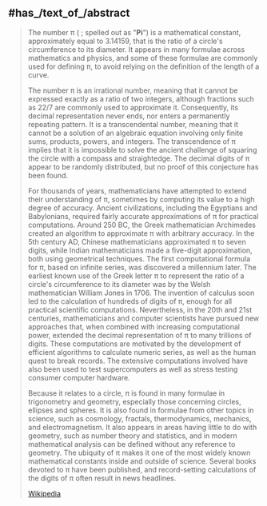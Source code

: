 ﻿---
has_id_wikidata: Q167
instance_of:
- "[[_Standards/WikiData/WD~transcendental number,173091]]"
- "[[_Standards/WikiData/WD~mathematical constant,186509]]"
- "[[_Standards/WikiData/WD~UCUM constant,83155724]]"
- "[[_Standards/WikiData/WD~real number,12916]]"
named_after:
- "[[_Standards/WikiData/WD~Ludolph van Ceulen,310771]]"
- '[[_Standards/WikiData/WD~circle,17278]]'
significant_person: "[[_Standards/WikiData/WD~William Jones,371877]]"
approximation_algorithm:
- "[[_Standards/WikiData/WD~Bailey–Borwein–Plouffe formula,803807]]"
- "[[_Standards/WikiData/WD~Wallis product,1501324]]"
- "[[_Standards/WikiData/WD~Kochański's approximation,2006381]]"
- "[[_Standards/WikiData/WD~Chudnovsky algorithm,2208385]]"
- "[[_Standards/WikiData/WD~Gauss–Legendre algorithm,2448949]]"
- "[[_Standards/WikiData/WD~Machin-like formula,3077635]]"
- "[[_Standards/WikiData/WD~Borwein's algorithm,3751018]]"
- "[[_Standards/WikiData/WD~Zhao Youqin's π algorithm,17278655]]"
- "[[_Standards/WikiData/WD~Leibniz formula for π,97226587]]"
different_from:
- "[[_Standards/WikiData/WD~Pi greco,3901786]]"
- '[[_Standards/WikiData/WD~Pī,22673904]]'
- '[[_Standards/WikiData/WD~Pi,14411]]'
maintained_by_WikiProject: "[[_Standards/WikiData/WD~WikiProject Mathematics,8487137]]"
less_than: '[[_Standards/WikiData/WD~22_7,17987729]]'
described_by_source:
- "[[_Standards/WikiData/WD~Great Soviet Encyclopedia (1926–1947),20078554]]"
- "[[_Standards/WikiData/WD~ISO 80000-2_2019 Quantities and units — Part 2_ Mathematics,109490582]]"
permanent_duplicated_item: '[[_Standards/WikiData/WD~Q114451702,114451702]]'
studied_in: '[[_Standards/WikiData/WD~mathematics,395]]'
notation: '[[_Standards/WikiData/WD~pi,168]]'
quantity_symbol_LaTeX_: "<math xmlns=\"http://www.w3.org/1998/Math/MathML\" display=\"block\" alttext=\"\\pi \">\n  <semantics>\n    <mi>&#x03C0;<!-- π --></mi>\n    <annotation encoding=\"application/x-tex\">\\pi</annotation>\n  </semantics>\n</math>"
Commons_category: Pi
hashtag: π
Unicode_character: π
name: π
pronunciation_audio: "http://commons.wikimedia.org/wiki/Special:FilePath/LL-Q1571%20%28mar%29-Vj18081991-%E0%A4%AA%E0%A4%BE%E0%A4%AF.wav"
image: "http://commons.wikimedia.org/wiki/Special:FilePath/Pi-unrolled-720.gif"
Stack_Exchange_tag: "https://stackoverflow.com/tags/pi"
UCUM_code: '[pi]'
TeX_string: \pi
Krugosvet_article: nauka_i_tehnika/matematika/CHISLO_p.html
numeric_value: 3.141592653589793
---

## #has_/text_of_/abstract 


> The number π ( ; spelled out as "**Pi**") is a mathematical constant, approximately equal to 3.14159, that is the ratio of a circle's circumference to its diameter.  It appears in many formulae across mathematics and physics, and some of these formulae are commonly used for defining π, to avoid relying on the definition of the length of a curve.
>
> The number π is an irrational number, meaning that it cannot be expressed exactly as a ratio of two integers, although fractions such as 22/7 are commonly used to approximate it. 
> Consequently, its decimal representation never ends, nor enters a permanently repeating pattern. It is a transcendental number, meaning that it cannot be a solution of an algebraic equation involving only finite sums, products, powers, and integers. The transcendence of π implies that it is impossible to solve the ancient challenge of squaring the circle with a compass and straightedge. The decimal digits of π appear to be randomly distributed, but no proof of this conjecture has been found.
>
> For thousands of years, mathematicians have attempted to extend their understanding of π, sometimes by computing its value to a high degree of accuracy. Ancient civilizations, including the Egyptians and Babylonians, required fairly accurate approximations of π for practical computations. Around 250 BC, the Greek mathematician Archimedes created an algorithm to approximate π with arbitrary accuracy. In the 5th century AD, Chinese mathematicians approximated π to seven digits, while Indian mathematicians made a five-digit approximation, both using geometrical techniques. The first computational formula for π, based on infinite series, was discovered a millennium later. The earliest known use of the Greek letter π to represent the ratio of a circle's circumference to its diameter was by the Welsh mathematician William Jones in 1706.  The invention of calculus soon led to the calculation of hundreds of digits of π, enough for all practical scientific computations. Nevertheless, in the 20th and 21st centuries, mathematicians and computer scientists have pursued new approaches that, when combined with increasing computational power, extended the decimal representation of π to many trillions of digits. These computations are motivated by the development of efficient algorithms to calculate numeric series, as well as the human quest to break records. The extensive computations involved have also been used to test supercomputers as well as stress testing consumer computer hardware.
>
> Because it relates to a circle, π is found in many formulae in trigonometry and geometry, especially those concerning circles, ellipses and spheres. It is also found in formulae from other topics in science, such as cosmology, fractals, thermodynamics, mechanics, and electromagnetism. It also appears in areas having little to do with geometry, such as number theory and statistics, and in modern mathematical analysis can be defined without any reference to geometry. The ubiquity of π makes it one of the most widely known mathematical constants inside and outside of science. Several books devoted to π have been published, and record-setting calculations of the digits of π often result in news headlines.
>
> [Wikipedia](https://en.wikipedia.org/wiki/Pi)


